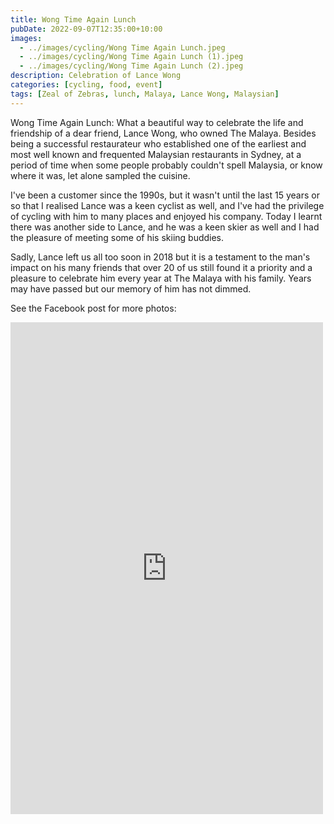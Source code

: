 ```yaml
---
title: Wong Time Again Lunch
pubDate: 2022-09-07T12:35:00+10:00
images:
  - ../images/cycling/Wong Time Again Lunch.jpeg
  - ../images/cycling/Wong Time Again Lunch (1).jpeg
  - ../images/cycling/Wong Time Again Lunch (2).jpeg
description: Celebration of Lance Wong
categories: [cycling, food, event]
tags: [Zeal of Zebras, lunch, Malaya, Lance Wong, Malaysian]
---
```


Wong Time Again Lunch: What a beautiful way to celebrate the life and friendship of a dear friend, Lance Wong, who owned The Malaya. Besides being a successful restaurateur who established one of the earliest and most well known and frequented Malaysian restaurants in Sydney, at a period of time when some people probably couldn't spell Malaysia, or know where it was, let alone sampled the cuisine.

I've been a customer since the 1990s, but it wasn't until the last 15 years or so that I realised Lance was a keen cyclist as well, and I've had the privilege of cycling with him to many places and enjoyed his company. Today I learnt there was another side to Lance, and he was a keen skier as well and I had the pleasure of meeting some of his skiing buddies.

Sadly, Lance left us all too soon in 2018 but it is a testament to the man's impact on his many friends that over 20 of us still found it a priority and a pleasure to celebrate him every year at The Malaya with his family. Years may have passed but our memory of him has not dimmed.

See the Facebook post for more photos:

<iframe src="https://www.facebook.com/plugins/post.php?href=https%3A%2F%2Fwww.facebook.com%2Fchris1.tham%2Fposts%2Fpfbid033zfANguoKJqCMg8xQd86Aq6TCQCSFR2tZG8iYrYgrBjKV3B1hJqHcUS2cq9TWk9el&show_text=true&width=500" width="500" height="787" style="border:none;overflow:hidden" scrolling="no" frameborder="0" allowfullscreen="true" allow="autoplay; clipboard-write; encrypted-media; picture-in-picture; web-share"></iframe>
